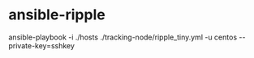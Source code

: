 # ansible-ripple

ansible-playbook -i ./hosts ./tracking-node/ripple_tiny.yml -u centos --private-key=sshkey

